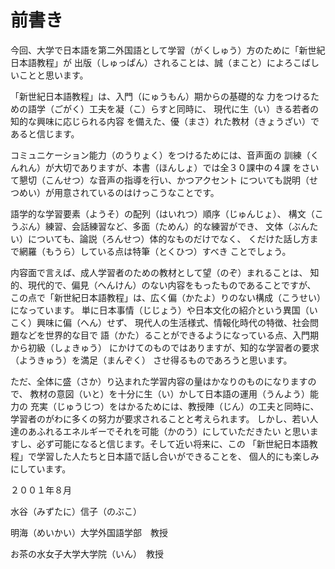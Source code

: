 # 前書き

今回、大学で日本語を第二外国語として学習（がくしゅう）方のために「新世紀日本語教程」が
出版（しゅっぱん）されることは、誠（まこと）によろこばしいことと思います。

「新世紀日本語教程」は、入門（にゅうもん）期からの基礎的な
力をつけるための語学（ごがく）工夫を凝（こ）らすと同時に、
現代に生（い）きる若者の知的な興味に応じられる内容
を備えた、優（まさ）れた教材（きょうざい）であると信じます。

コミュニケーション能力（のうりょく）をつけるためには、音声面の
訓練（くんれん）が大切でありますが、本書（ほんしょ）では全３０課中の４課
をさいて懇切（こんせつ）な音声の指導を行い、かつアクセント
についても説明（せつめい）が用意されているのはけっこうなことです。

語学的な学習要素（ようそ）の配列（はいれつ）順序（じゅんじょ）、
構文（こうぶん）練習、会話練習など、多面（ためん）的な練習ができ、
文体（ぶんたい）についても、論説（ろんせつ）体的なものだけでなく、
くだけた話し方まで網羅（もうら）している点は特筆（とくひつ）すべき
ことでしょう。

内容面で言えば、成人学習者のための教材として望（のぞ）まれることは、
知的、現代的で、偏見（へんけん）のない内容をもったものであることですが、
この点で「新世紀日本語教程」は、広く偏（かたよ）りのない構成（こうせい）になっています。
単に日本事情（じじょう）や日本文化の紹介という異国（いこく）興味に偏（へん）せず、
現代人の生活様式、情報化時代の特徴、社会問題などを世界的な目で
語（かた）ることができるようになっている点、入門期から初級（しょきゅう）
にかけてのものではありますが、知的な学習者の要求（ようきゅう）を満足（まんぞく）
させ得るものであろうと思います。

ただ、全体に盛（さか）り込まれた学習内容の量はかなりのものになりますので、
教材の意図（いと）を十分に生（い）かして日本語の運用（うんよう）能力の
充実（じゅうじつ）をはかるためには、教授陣（じん）の工夫と同時に、
学習者のがわに多くの努力が要求されることと考えられます。
しかし、若い人達のあふれるエネルギーでそれを可能（かのう）にしていただきたい
と思いますし、必ず可能になると信じます。そして近い将来に、この
「新世紀日本語教程」で学習した人たちと日本語で話し合いができることを、
個人的にも楽しみにしています。

２００１年８月

水谷（みずたに）信子（のぶこ）

明海（めいかい）大学外国語学部　教授

お茶の水女子大学大学院（いん）　教授